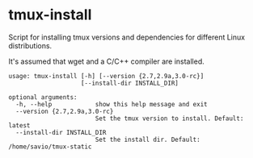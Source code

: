 # tmux-install
Script for installing tmux versions and dependencies for different Linux distributions.

It's assumed that wget and a C/C++ compiler are installed.

```
usage: tmux-install [-h] [--version {2.7,2.9a,3.0-rc}]
                    [--install-dir INSTALL_DIR]

optional arguments:
  -h, --help            show this help message and exit
  --version {2.7,2.9a,3.0-rc}
                        Set the tmux version to install. Default: latest
  --install-dir INSTALL_DIR
                        Set the install dir. Default: /home/savio/tmux-static
```